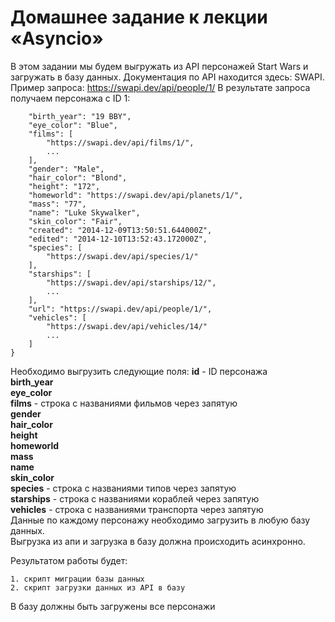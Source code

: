 # Домашнее задание к лекции «Asyncio»
В этом задании мы будем выгружать из API персонажей Start Wars и загружать в базу данных.
Документация по API находится здесь: SWAPI.
Пример запроса: https://swapi.dev/api/people/1/
В результате запроса получаем персонажа с ID 1:

```{
    "birth_year": "19 BBY",
    "eye_color": "Blue",
    "films": [
        "https://swapi.dev/api/films/1/",
        ...
    ],
    "gender": "Male",
    "hair_color": "Blond",
    "height": "172",
    "homeworld": "https://swapi.dev/api/planets/1/",
    "mass": "77",
    "name": "Luke Skywalker",
    "skin_color": "Fair",
    "created": "2014-12-09T13:50:51.644000Z",
    "edited": "2014-12-10T13:52:43.172000Z",
    "species": [
        "https://swapi.dev/api/species/1/"
    ],
    "starships": [
        "https://swapi.dev/api/starships/12/",
        ...
    ],
    "url": "https://swapi.dev/api/people/1/",
    "vehicles": [
        "https://swapi.dev/api/vehicles/14/"
        ...
    ]
}
```

Необходимо выгрузить cледующие поля:
**id** - ID персонажа  
**birth_year**  
**eye_color**  
**films** - строка с названиями фильмов через запятую  
**gender**  
**hair_color**  
**height**  
**homeworld**  
**mass**  
**name**  
**skin_color**  
**species** - строка с названиями типов через запятую  
**starships** - строка с названиями кораблей через запятую  
**vehicles** - строка с названиями транспорта через запятую  
Данные по каждому персонажу необходимо загрузить в любую базу данных.  
Выгрузка из апи и загрузка в базу должна происходить асинхронно.  

Результатом работы будет:

    1. скрипт миграции базы данных
    2. скрипт загрузки данных из API в базу
    
В базу должны быть загружены все персонажи
